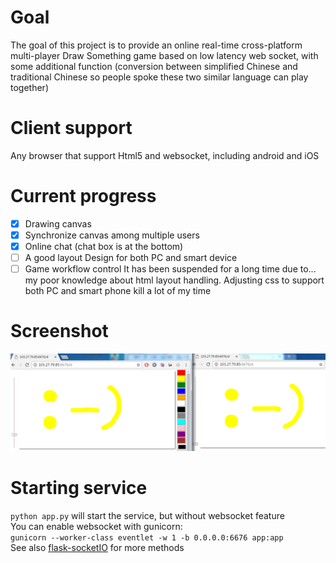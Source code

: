 # Goal
The goal of this project is to provide an online real-time cross-platform multi-player Draw Something game based on low latency
web socket, with some additional function (conversion between simplified Chinese and traditional Chinese so
people spoke these two similar language can play together)

# Client support  
Any browser that support Html5 and websocket, including android and iOS

# Current progress
- [x] Drawing canvas
- [x] Synchronize canvas among multiple users
- [x] Online chat (chat box is at the bottom)
- [ ] A good layout Design for both PC and smart device
- [ ] Game workflow control
It has been suspended for a long time due to... my poor knowledge about html layout handling. Adjusting css
to support both PC and smart phone kill a lot of my time  

# Screenshot  
![screenshot1](docs/screenshot.png)  

# Starting service
`python app.py` will start the service, but without websocket feature  
You can enable websocket with gunicorn:  
`gunicorn --worker-class eventlet -w 1 -b 0.0.0.0:6676 app:app`  
See also [flask-socketIO](https://flask-socketio.readthedocs.io/en/latest/) for more methods
